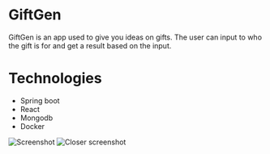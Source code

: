 # GiftGen
GiftGen is an app used to give you ideas on gifts.
The user can input to who the gift is for and get a result based on the input.

# Technologies
* Spring boot
* React
* Mongodb
* Docker

![Screenshot](https://i.ibb.co/GdkgV5s/Screenshot-from-2022-03-03-17-09-47.png)
![Closer screenshot](https://i.ibb.co/4jsJfVs/Screenshot-from-2022-03-03-17-09-47.png)
